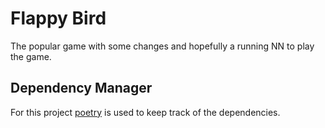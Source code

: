 # Flappy Bird

The popular game with some changes and hopefully a running NN to play the game.

## Dependency Manager

For this project [poetry](https://python-poetry.org/) is used to keep track of the dependencies.
